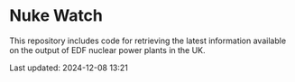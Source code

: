 # Nuke Watch

This repository includes code for retrieving the latest information available on the output of EDF nuclear power plants in the UK.

Last updated: 2024-12-08 13:21